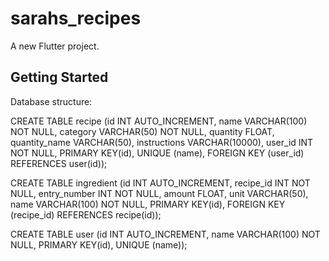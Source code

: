 # sarahs_recipes

A new Flutter project.

## Getting Started

Database structure:

CREATE TABLE recipe (id INT AUTO_INCREMENT, name VARCHAR(100) NOT NULL, category VARCHAR(50) NOT NULL, quantity FLOAT, quantity_name VARCHAR(50), instructions VARCHAR(10000), user_id INT NOT NULL, PRIMARY KEY(id), UNIQUE (name), FOREIGN KEY (user_id) REFERENCES user(id));

CREATE TABLE ingredient (id INT AUTO_INCREMENT, recipe_id INT NOT NULL, entry_number INT NOT NULL, amount FLOAT, unit VARCHAR(50), name VARCHAR(100) NOT NULL, PRIMARY KEY(id), FOREIGN KEY (recipe_id) REFERENCES recipe(id)); 

CREATE TABLE user (id INT AUTO_INCREMENT, name VARCHAR(100) NOT NULL, PRIMARY KEY(id), UNIQUE (name));